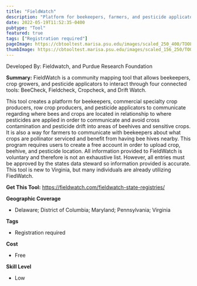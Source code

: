 ```yaml
---
title: "FieldWatch"
description: "Platform for beekeepers, farmers, and pesticide applicators to communicate and share information"
date: 2022-05-19T11:52:35-0400
pubtype: "Tool"
featured: true
tags: ["Registration required"]
pageImage: https://cbtooltest.marisa.psu.edu/images/scaled_250_400/TOOLID_24.0_ScreenCapture-1.png
thumbImage: https://cbtooltest.marisa.psu.edu/images/scaled_156_250/TOOLID_24.0_ScreenCapture-1.png
---
```

Developed By: Fieldwatch, and Purdue Research Foundation

**Summary:** FieldWatch is a community mapping tool that allows beekeepers, crop growers, and pesticide applicators to interact through four connected tools: BeeCheck, Fieldcheck, Cropcheck, and Drift Watch.  

This tool creates a platform for beekeepers, commercial specialty crop producers, row crop producers, and pesticide applicators to communicate regarding where bees and crops are located in relationship to where pesticides are applied in order to communicate and avoid cross contamination and pesticide drift into areas of beehives and sensitive crops. It is also a way for farmers to communicate with beekeepers about what crops are pollinator serviced and benefit from having bee hives nearby. This program requires users to create a free account in order to upload crop, beehive, and pesticide location. All information provided to FieldWatch is voluntary and therefore is not an exhaustive list. However, all entries must be approved by the states data steward so information provided is accurate. This tool is new to Virginia, but many individuals are already utilizing FiedWatch. 

__**Get This Tool:**__ https://fieldwatch.com/fieldwatch-state-registries/

__**Geographic Coverage**__
- Delaware; District of Columbia; Maryland; Pennsylvania; Virginia

__**Tags**__
-  Registration required

__**Cost**__
- Free

__**Skill Level**__
- Low
